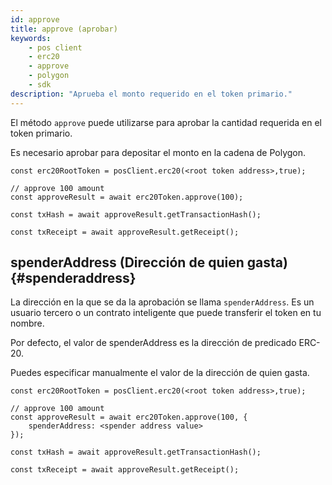 ```yaml
---
id: approve
title: approve (aprobar)
keywords:
    - pos client
    - erc20
    - approve
    - polygon
    - sdk
description: "Aprueba el monto requerido en el token primario."
---
```


El método `approve` puede utilizarse para aprobar la cantidad requerida en el token primario.

Es necesario aprobar para depositar el monto en la cadena de Polygon.

```
const erc20RootToken = posClient.erc20(<root token address>,true);

// approve 100 amount
const approveResult = await erc20Token.approve(100);

const txHash = await approveResult.getTransactionHash();

const txReceipt = await approveResult.getReceipt();

```

## spenderAddress (Dirección de quien gasta) {#spenderaddress}

La dirección en la que se da la aprobación se llama `spenderAddress`. Es un usuario tercero o un contrato inteligente que puede transferir el token en tu nombre.

Por defecto, el valor de spenderAddress es la dirección de predicado ERC-20.

Puedes especificar manualmente el valor de la dirección de quien gasta.

```
const erc20RootToken = posClient.erc20(<root token address>,true);

// approve 100 amount
const approveResult = await erc20Token.approve(100, {
    spenderAddress: <spender address value>
});

const txHash = await approveResult.getTransactionHash();

const txReceipt = await approveResult.getReceipt();

```
